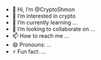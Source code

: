 - 👋 Hi, I’m @CryptoShmon
- 👀 I’m interested in crypto
- 🌱 I’m currently learning ...
- 💞️ I’m looking to collaborate on ...
- 📫 How to reach me ...
- 😄 Pronouns: ...
- ⚡ Fun fact: ...

<!---
CryptoShmon/CryptoShmon is a ✨ special ✨ repository because its `README.md` (this file) appears on your GitHub profile.
You can click the Preview link to take a look at your changes.
--->
